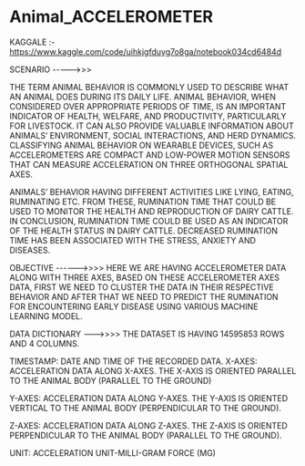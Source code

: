 # Animal_ACCELEROMETER

KAGGALE :- https://www.kaggle.com/code/uihkjgfduyg7o8ga/notebook034cd6484d

SCENARIO ----->>>

THE TERM ANIMAL BEHAVIOR IS COMMONLY USED TO DESCRIBE WHAT AN ANIMAL DOES DURING ITS DAILY LIFE. ANIMAL BEHAVIOR, WHEN CONSIDERED OVER APPROPRIATE PERIODS OF TIME, IS AN IMPORTANT INDICATOR OF HEALTH, WELFARE, AND PRODUCTIVITY, PARTICULARLY FOR LIVESTOCK. IT CAN ALSO PROVIDE VALUABLE INFORMATION ABOUT ANIMALS’ ENVIRONMENT, SOCIAL INTERACTIONS, AND HERD DYNAMICS. CLASSIFYING ANIMAL BEHAVIOR ON WEARABLE DEVICES, SUCH AS ACCELEROMETERS ARE COMPACT AND LOW-POWER MOTION SENSORS THAT CAN MEASURE ACCELERATION ON THREE ORTHOGONAL SPATIAL AXES.

ANIMALS’ BEHAVIOR HAVING DIFFERENT ACTIVITIES LIKE LYING, EATING, RUMINATING ETC. FROM THESE, RUMINATION TIME THAT COULD BE USED TO MONITOR THE HEALTH AND REPRODUCTION OF DAIRY CATTLE. IN CONCLUSION, RUMINATION TIME COULD BE USED AS AN INDICATOR OF THE HEALTH STATUS IN DAIRY CATTLE. DECREASED RUMINATION TIME HAS BEEN ASSOCIATED WITH THE STRESS, ANXIETY AND DISEASES.

OBJECTIVE ------>>>>
HERE WE ARE HAVING ACCELEROMETER DATA ALONG WITH THREE AXES, BASED ON THESE ACCELEROMETER AXES DATA, FIRST WE NEED TO CLUSTER THE DATA IN THEIR RESPECTIVE BEHAVIOR AND AFTER THAT WE NEED TO PREDICT THE RUMINATION FOR ENCOUNTERING EARLY DISEASE USING VARIOUS MACHINE LEARNING MODEL.

DATA DICTIONARY --->>>>
THE DATASET IS HAVING 14595853 ROWS AND 4 COLUMNS.

TIMESTAMP: DATE AND TIME OF THE RECORDED DATA.
X-AXES: ACCELERATION DATA ALONG X-AXES. THE X-AXIS IS ORIENTED PARALLEL TO THE ANIMAL BODY (PARALLEL TO THE GROUND)

Y-AXES: ACCELERATION DATA ALONG Y-AXES. THE Y-AXIS IS ORIENTED VERTICAL TO THE ANIMAL BODY (PERPENDICULAR TO THE GROUND).

Z-AXES: ACCELERATION DATA ALONG Z-AXES. THE Z-AXIS IS ORIENTED PERPENDICULAR TO THE ANIMAL BODY (PARALLEL TO THE GROUND).

UNIT: ACCELERATION UNIT-MILLI-GRAM FORCE (MG)
